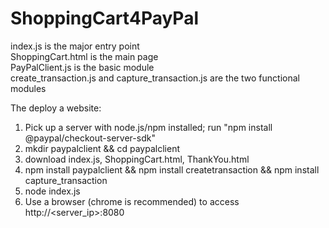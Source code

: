 # ShoppingCart4PayPal
index.js is the major entry point </br>
ShoppingCart.html is the main page </br>
PayPalClient.js is the basic module </br>
create_transaction.js and capture_transaction.js are the two functional modules </br>

The deploy a website:</br>
1. Pick up a server with node.js/npm installed; run "npm install @paypal/checkout-server-sdk" 
2. mkdir paypalclient && cd paypalclient
3. download index.js, ShoppingCart.html, ThankYou.html
4. npm install paypalclient && npm install createtransaction && npm install capture_transaction
5. node index.js
6. Use a browser (chrome is recommended) to access http://<server_ip>:8080
